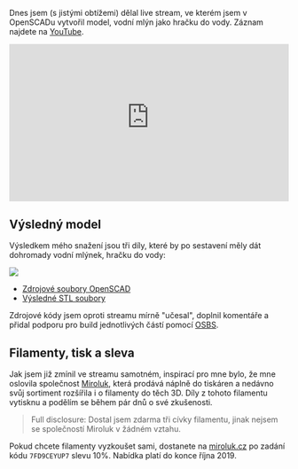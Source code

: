 <!-- dcterms:title = Záznam: 3D modelování v programu OpenSCAD -->
<!-- dcterms:abstract = V živém přenosu jsem vymodeloval hračku do vody a ukázal vám, jak se pracuje s OpenSCADem. V článku také najdete slevový kód, který vám umožní koupit filamenty společnosti Miroluk se slevou 10%. -->
<!-- dcterms:creator = Michal Altair Valášek -->
<!-- x4w:pictureUrl = /perex-pictures/20190925-zaznam-openscad.png -->
<!-- x4w:pictureWidth = 150 -->
<!-- x4w:pictureHeight = 150 -->
<!-- x4w:coverUrl = /cover-pictures/20190925-zaznam-openscad.jpg -->
<!-- x4w:category = Bastlení -->
<!-- x4w:category = 3D tisk -->
<!-- dcterms:dateAccepted = 2019-09-25 -->

Dnes jsem (s jistými obtížemi) dělal live stream, ve kterém jsem v OpenSCADu vytvořil model, vodní mlýn jako hračku do vody. Záznam najdete na [YouTube](https://youtu.be/3m5NESUujRg).

<div style="position:relative;padding-top:56.25%;">
  <iframe src="https://www.youtube-nocookie.com/embed/3m5NESUujRg" frameborder="0" allowfullscreen allow="accelerometer; autoplay; encrypted-media; gyroscope; picture-in-picture" style="position:absolute;top:0;left:0;width:100%;height:100%;"></iframe>
</div>

## Výsledný model

Výsledkem mého snažení jsou tři díly, které by po sestavení měly dát dohromady vodní mlýnek, hračku do vody:

![](https://www.cdn.altairis.cz/Blog/2019/20190925-mlynek.png)

* [Zdrojové soubory OpenSCAD](https://gist.github.com/ridercz/52f1c14f2d490fb26d581dd548190603)
* [Výsledné STL soubory](https://gist.github.com/ridercz/de12f61379cf9e498fbc7cdbd60dd548)

<script src="https://gist.github.com/ridercz/de12f61379cf9e498fbc7cdbd60dd548.js"></script>

Zdrojové kódy jsem oproti streamu mírně "učesal", doplnil komentáře a přidal podporu pro build jednotlivých částí pomocí [OSBS](https://github.com/ridercz/OSBS).

## Filamenty, tisk a sleva

Jak jsem již zmínil ve streamu samotném, inspirací pro mne bylo, že mne oslovila společnost [Miroluk](https://www.miroluk.cz), která prodává náplně do tiskáren a nedávno svůj sortiment rozšířila i o filamenty do těch 3D. Díly z tohoto filamentu vytisknu a podělím se během pár dnů o své zkušenosti.

> Full disclosure: Dostal jsem zdarma tři cívky filamentu, jinak nejsem se společností Miroluk v žádném vztahu.

Pokud chcete filamenty vyzkoušet sami, dostanete na [miroluk.cz](https://www.miroluk.cz) po zadání kódu `7FD9CEYUP7` slevu 10%. Nabídka platí do konce října 2019.